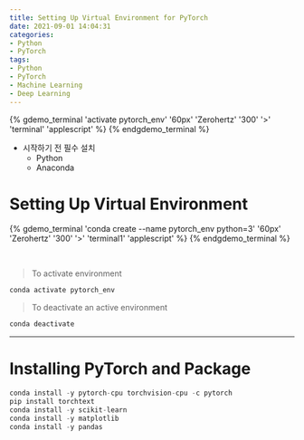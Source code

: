 ```yaml
---
title: Setting Up Virtual Environment for PyTorch
date: 2021-09-01 14:04:31
categories:
- Python
- PyTorch
tags:
- Python
- PyTorch
- Machine Learning
- Deep Learning
---
```

{% gdemo_terminal 'activate pytorch_env' '60px' 'Zerohertz' '300' '>' 'terminal' 'applescript' %}
{% endgdemo_terminal %}

<!-- More -->

+ 시작하기 전 필수 설치
  + Python
  + Anaconda

# Setting Up Virtual Environment

{% gdemo_terminal 'conda create --name pytorch_env python=3' '60px' 'Zerohertz' '300' '>' 'terminal1' 'applescript' %}
{% endgdemo_terminal %}

</br>

> To activate environment

~~~python
conda activate pytorch_env
~~~

> To deactivate an active environment

~~~python
conda deactivate
~~~

***

# Installing PyTorch and Package

~~~python
conda install -y pytorch-cpu torchvision-cpu -c pytorch
pip install torchtext
conda install -y scikit-learn
conda install -y matplotlib
conda install -y pandas
~~~